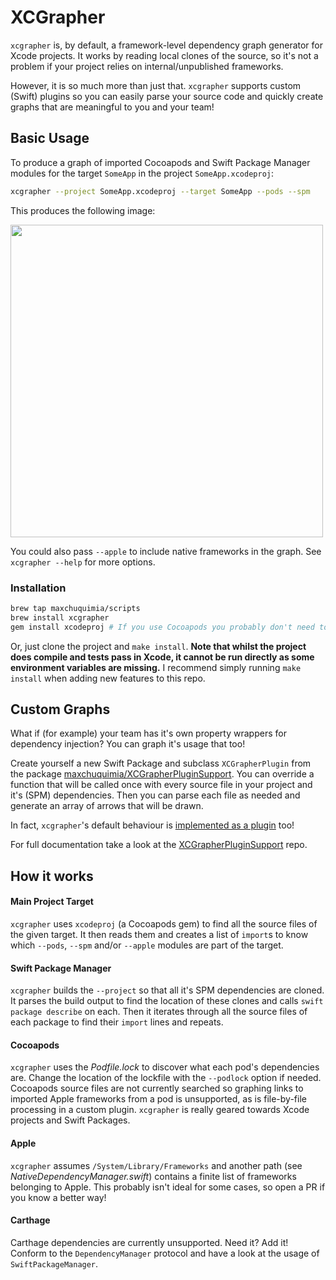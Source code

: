 # XCGrapher 
`xcgrapher` is, by default, a framework-level dependency graph generator for Xcode projects.
It works by reading local clones of the source, so it's not a problem if your project relies on internal/unpublished frameworks.

However, it is so much more than just that. `xcgrapher` supports custom (Swift) plugins so you can easily parse your source code and quickly create graphs that are meaningful to you and your team!

## Basic Usage
To produce a graph of imported Cocoapods and Swift Package Manager modules for the target `SomeApp` in the project `SomeApp.xcodeproj`:
```sh
xcgrapher --project SomeApp.xcodeproj --target SomeApp --pods --spm
```
This produces the following image:

<img src="https://github.com/maxchuquimia/xcgrapher/blob/master/Marketting/xcgrapher.png?raw=true" width="500"/>

You could also pass `--apple` to include native frameworks in the graph. See `xcgrapher --help` for more options.

### Installation
```sh
brew tap maxchuquimia/scripts
brew install xcgrapher
gem install xcodeproj # If you use Cocoapods you probably don't need to do this
```

Or, just clone the project and `make install`. **Note that whilst the project does compile and tests pass in Xcode, it cannot be run directly as some environment variables are missing.** I recommend simply running `make install` when adding new features to this repo.

## Custom Graphs
What if (for example) your team has it's own property wrappers for dependency injection? You can graph it's usage that too!

Create yourself a new Swift Package and subclass `XCGrapherPlugin` from the package [maxchuquimia/XCGrapherPluginSupport](https://github.com/maxchuquimia/XCGrapherPluginSupport). You can override a function that will be called once with every source file in your project and it's (SPM) dependencies. Then you can parse each file as needed and generate an array of arrows that will be drawn.

In fact, `xcgrapher`'s default behaviour is [implemented as a plugin](https://github.com/maxchuquimia/xcgrapher/tree/master/Sources/XCGrapherModuleImportPlugin) too!

For full documentation take a look at the [XCGrapherPluginSupport](https://github.com/maxchuquimia/XCGrapherPluginSupport) repo.

## How it works

#### Main Project Target
`xcgrapher` uses `xcodeproj` (a Cocoapods gem) to find all the source files of the given target. It then reads them and creates a list of  `import`s to know which `--pods`, `--spm` and/or `--apple` modules are part of the target.

#### Swift Package Manager
`xcgrapher` builds the `--project` so that all it's SPM dependencies are cloned. It parses the build output to find the location of these clones and calls `swift package describe` on each. Then it iterates through all the source files of each package to find their `import` lines and repeats.

#### Cocoapods
`xcgrapher` uses the _Podfile.lock_ to discover what each pod's dependencies are. Change the location of the lockfile with the `--podlock` option if needed. Cocoapods source files are not currently searched so graphing links to imported Apple frameworks from a pod is unsupported, as is file-by-file processing in a custom plugin. `xcgrapher` is really geared towards Xcode projects and Swift Packages.

#### Apple
`xcgrapher` assumes `/System/Library/Frameworks` and another path (see _NativeDependencyManager.swift_) contains a finite list of frameworks belonging to Apple. This probably isn't ideal for some cases, so open a PR if you know a better way!

#### Carthage
Carthage dependencies are currently unsupported. Need it? Add it! Conform to the `DependencyManager` protocol and have a look at the usage of `SwiftPackageManager`.
